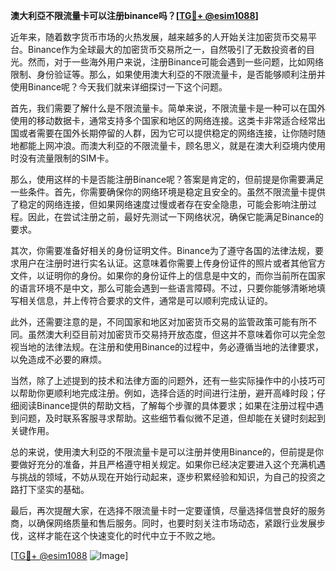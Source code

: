 **澳大利亞不限流量卡可以注册binance吗？[[TG💪+ @esim1088](https://t.me/s/esim1088)]**

近年来，随着数字货币市场的火热发展，越来越多的人开始关注加密货币交易平台。Binance作为全球最大的加密货币交易所之一，自然吸引了无数投资者的目光。然而，对于一些海外用户来说，注册Binance可能会遇到一些问题，比如网络限制、身份验证等。那么，如果使用澳大利亞的不限流量卡，是否能够顺利注册并使用Binance呢？今天我们就来详细探讨一下这个问题。

首先，我们需要了解什么是不限流量卡。简单来说，不限流量卡是一种可以在国外使用的移动数据卡，通常支持多个国家和地区的网络连接。这类卡非常适合经常出国或者需要在国外长期停留的人群，因为它可以提供稳定的网络连接，让你随时随地都能上网冲浪。而澳大利亞的不限流量卡，顾名思义，就是在澳大利亞境内使用时没有流量限制的SIM卡。

那么，使用这样的卡是否能注册Binance呢？答案是肯定的，但前提是你需要满足一些条件。首先，你需要确保你的网络环境是稳定且安全的。虽然不限流量卡提供了稳定的网络连接，但如果网络速度过慢或者存在安全隐患，可能会影响注册过程。因此，在尝试注册之前，最好先测试一下网络状况，确保它能满足Binance的要求。

其次，你需要准备好相关的身份证明文件。Binance为了遵守各国的法律法规，要求用户在注册时进行实名认证。这意味着你需要上传身份证件的照片或者其他官方文件，以证明你的身份。如果你的身份证件上的信息是中文的，而你当前所在国家的语言环境不是中文，那么可能会遇到一些语言障碍。不过，只要你能够清晰地填写相关信息，并上传符合要求的文件，通常是可以顺利完成认证的。

此外，还需要注意的是，不同国家和地区对加密货币交易的监管政策可能有所不同。虽然澳大利亞目前对加密货币交易持开放态度，但这并不意味着你可以完全忽视当地的法律法规。在注册和使用Binance的过程中，务必遵循当地的法律要求，以免造成不必要的麻烦。

当然，除了上述提到的技术和法律方面的问题外，还有一些实际操作中的小技巧可以帮助你更顺利地完成注册。例如，选择合适的时间进行注册，避开高峰时段；仔细阅读Binance提供的帮助文档，了解每个步骤的具体要求；如果在注册过程中遇到问题，及时联系客服寻求帮助。这些细节看似微不足道，但却能在关键时刻起到关键作用。

总的来说，使用澳大利亞的不限流量卡是可以注册并使用Binance的，但前提是你要做好充分的准备，并且严格遵守相关规定。如果你已经决定要进入这个充满机遇与挑战的领域，不妨从现在开始行动起来，逐步积累经验和知识，为自己的投资之路打下坚实的基础。

最后，再次提醒大家，在选择不限流量卡时一定要谨慎，尽量选择信誉良好的服务商，以确保网络质量和售后服务。同时，也要时刻关注市场动态，紧跟行业发展步伐，这样才能在这个快速变化的时代中立于不败之地。

[[TG💪+ @esim1088](https://t.me/s/esim1088) ![Image](https://i.postimg.cc/4NQfJmqS/Snipaste-2025-05-13-00-14-12.png)]